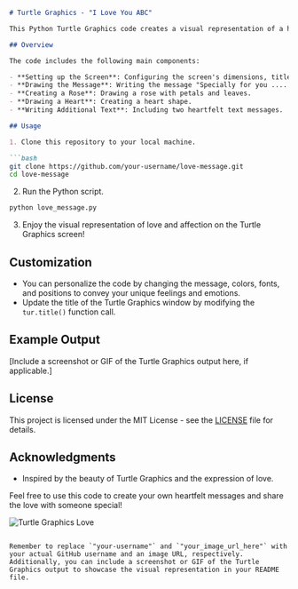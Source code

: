 

```markdown
# Turtle Graphics - "I Love You ABC"

This Python Turtle Graphics code creates a visual representation of a heartfelt message of love and affection, along with additional messages. It uses the Turtle Graphics library to draw various shapes and text on the screen.

## Overview

The code includes the following main components:

- **Setting up the Screen**: Configuring the screen's dimensions, title, and background color.
- **Drawing the Message**: Writing the message "Specially for you .....!!!!" on the screen.
- **Creating a Rose**: Drawing a rose with petals and leaves.
- **Drawing a Heart**: Creating a heart shape.
- **Writing Additional Text**: Including two heartfelt text messages.

## Usage

1. Clone this repository to your local machine.

```bash
git clone https://github.com/your-username/love-message.git
cd love-message
```

2. Run the Python script.

```bash
python love_message.py
```

3. Enjoy the visual representation of love and affection on the Turtle Graphics screen!

## Customization

- You can personalize the code by changing the message, colors, fonts, and positions to convey your unique feelings and emotions.
- Update the title of the Turtle Graphics window by modifying the `tur.title()` function call.

## Example Output

[Include a screenshot or GIF of the Turtle Graphics output here, if applicable.]

## License

This project is licensed under the MIT License - see the [LICENSE](LICENSE) file for details.

## Acknowledgments

- Inspired by the beauty of Turtle Graphics and the expression of love.

Feel free to use this code to create your own heartfelt messages and share the love with someone special!

![Turtle Graphics Love](your_image_url_here)

```

Remember to replace `"your-username"` and `"your_image_url_here"` with your actual GitHub username and an image URL, respectively. Additionally, you can include a screenshot or GIF of the Turtle Graphics output to showcase the visual representation in your README file.
